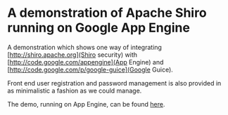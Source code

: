 # A demonstration of Apache Shiro running on Google App Engine

A demonstration which shows one way of integrating [http://shiro.apache.org](Shiro security)
with [http://code.google.com/appengine](App Engine) and
[http://code.google.com/p/google-guice](Google Guice).

Front end user registration and password management is also provided in as minimalistic
a fashion as we could manage.

The demo, running on App Engine, can be found [here](gaeshiro.appspot.com).